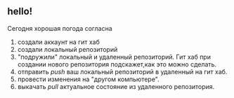 ## hello!

Сегодня хорошая погода
согласна 

1. создали аккаунт на гит хаб
2. создали локальный репозиторий
3. "подружили" локальный и удаленный репозиторий. Гит хаб при создании нового репозитория подскажет,как это можно сделать.
4. отправить *push* ваш локальный репозиторий в удаленный на гит хаб.
5. провести изменения на "другом компьютере".
6. выкачать *pull*  актуальное состояние из удаленного репозитория.
